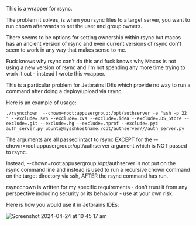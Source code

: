 This is a wrapper for rsync.

The problem it solves, is when you rsync files to a target server, you want to run chown afterwards to set the user and group owners.

There seems to be options for setting ownership within rsync but macos has an ancient version of rsync and even current versions of rsync don't seem to work in any way that makes sense to me.

Fuck knows why rsync can't do this and fuck knows why Macos is not using a new version of rsync and I'm not spending any more time trying to work it out - instead I wrote this wrapper.

This is a particular problem for Jetbrains IDEs which provide no way to run a command after doing a deploy/upload via rsync.

Here is an example of usage:

`./rsyncchown  --chown=root:appusergroup:/opt/authserver -e "ssh -p 22 " --exclude=.svn --exclude=.cvs --exclude=.idea --exclude=.DS_Store --exclude=.git --exclude=.hg --exclude=.hprof --exclude=.pyc auth_server.py ubuntu@mysshhostname:/opt/authserver///auth_server.py`

The arguments are all passed intact to rsync EXCEPT for the --chown=root:appusergroup:/opt/authserver argument which is NOT passed to rsync.

Instead, --chown=root:appusergroup:/opt/authserver is not put on the rsync command line and instead is used to run a recursive chown command on the target directory via ssh, AFTER the rsync command has run.

rsyncchown is written for my specific requirements - don't trust it from any perspective including security or its behaviour - use at your own risk.

Here is how you would use it in Jetbrains IDEs:


![Screenshot 2024-04-24 at 10 45 17 am](https://github.com/bootrino/rsyncchown/assets/22624099/2a9fe352-490d-4228-9abe-922025d3049c)

